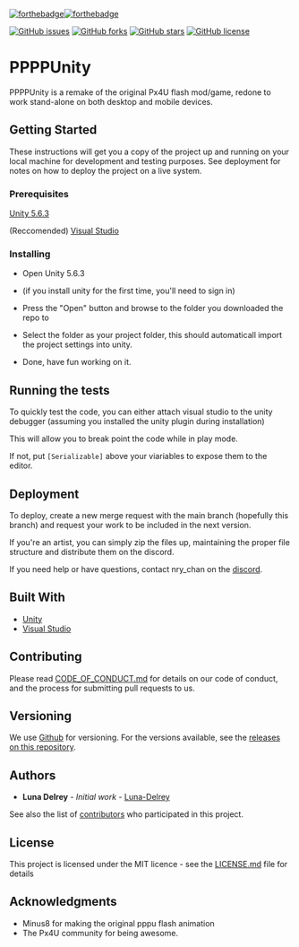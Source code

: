 [![forthebadge](https://forthebadge.com/images/badges/made-with-crayons.svg)](https://forthebadge.com)[![forthebadge](https://forthebadge.com/images/badges/ages-18.svg)](https://forthebadge.com)

[![GitHub issues](https://img.shields.io/github/issues/Luna-Delrey/PPPPUnity.svg)](https://github.com/Luna-Delrey/PPPPUnity/issues)
[![GitHub forks](https://img.shields.io/github/forks/Luna-Delrey/PPPPUnity.svg)](https://github.com/Luna-Delrey/PPPPUnity/network)
[![GitHub stars](https://img.shields.io/github/stars/Luna-Delrey/PPPPUnity.svg)](https://github.com/Luna-Delrey/PPPPUnity/stargazers)
[![GitHub license](https://img.shields.io/github/license/Luna-Delrey/PPPPUnity.svg)](https://github.com/Luna-Delrey/PPPPUnity)

# PPPPUnity

PPPPUnity is a remake of the original Px4U flash mod/game, redone to work stand-alone on both desktop and mobile devices.

## Getting Started

These instructions will get you a copy of the project up and running on your local machine for development and testing purposes. See deployment for notes on how to deploy the project on a live system.

### Prerequisites

[Unity 5.6.3](https://unity3d.com/unity/qa/patch-releases/5.6.3p1)

(Reccomended) [Visual Studio](https://visualstudio.microsoft.com/)


### Installing

* Open Unity 5.6.3

* (if you install unity for the first time, you'll need to sign in)

* Press the "Open" button and browse to the folder you downloaded the repo to

* Select the folder as your project folder, this should automaticall import the project settings into unity.

* Done, have fun working on it.


## Running the tests

To quickly test the code, you can either attach visual studio to the unity debugger
(assuming you installed the unity plugin during installation)

This will allow you to break point the code while in play mode.

If not, put ```[Serializable]``` above your viariables to expose them to the editor.

## Deployment

To deploy, create a new merge request with the main branch (hopefully this branch) and request your work to be included in the next version.

If you're an artist, you can simply zip the files up, maintaining the proper file structure and distribute them on the discord.

If you need help or have questions, contact nry_chan on the [discord](https://discord.gg/dFqXTUg).

## Built With

* [Unity](https://unity3d.com/)
* [Visual Studio](https://visualstudio.microsoft.com/)

## Contributing

Please read [CODE_OF_CONDUCT.md](https://github.com/Luna-Delrey/PPPPUnity/blob/master/CODE_OF_CONDUCT.md) for details on our code of conduct, and the process for submitting pull requests to us.

## Versioning

We use [Github](https://github.com/) for versioning. For the versions available, see the [releases on this repository](https://github.com/Luna-Delrey/PPPPUnity/releases). 

## Authors

* **Luna Delrey** - *Initial work* - [Luna-Delrey](https://github.com/Luna-Delrey)

See also the list of [contributors](https://github.com/Luna-Delrey/PPPPUnity/graphs/contributors) who participated in this project.

## License

This project is licensed under the MIT licence - see the [LICENSE.md](LICENSE.md) file for details

## Acknowledgments

* Minus8 for making the original pppu flash animation
* The Px4U community for being awesome.
